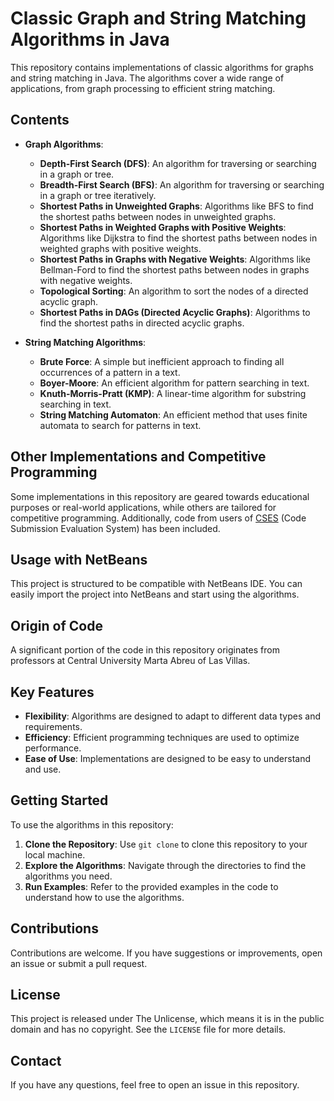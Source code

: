 # Classic Graph and String Matching Algorithms in Java

This repository contains implementations of classic algorithms for graphs and string matching in Java. The algorithms cover a wide range of applications, from graph processing to efficient string matching.

## Contents

- **Graph Algorithms**:
  - **Depth-First Search (DFS)**: An algorithm for traversing or searching in a graph or tree.
  - **Breadth-First Search (BFS)**: An algorithm for traversing or searching in a graph or tree iteratively.
  - **Shortest Paths in Unweighted Graphs**: Algorithms like BFS to find the shortest paths between nodes in unweighted graphs.
  - **Shortest Paths in Weighted Graphs with Positive Weights**: Algorithms like Dijkstra to find the shortest paths between nodes in weighted graphs with positive weights.
  - **Shortest Paths in Graphs with Negative Weights**: Algorithms like Bellman-Ford to find the shortest paths between nodes in graphs with negative weights.
  - **Topological Sorting**: An algorithm to sort the nodes of a directed acyclic graph.
  - **Shortest Paths in DAGs (Directed Acyclic Graphs)**: Algorithms to find the shortest paths in directed acyclic graphs.

- **String Matching Algorithms**:
  - **Brute Force**: A simple but inefficient approach to finding all occurrences of a pattern in a text.
  - **Boyer-Moore**: An efficient algorithm for pattern searching in text.
  - **Knuth-Morris-Pratt (KMP)**: A linear-time algorithm for substring searching in text.
  - **String Matching Automaton**: An efficient method that uses finite automata to search for patterns in text.

## Other Implementations and Competitive Programming

Some implementations in this repository are geared towards educational purposes or real-world applications, while others are tailored for competitive programming. Additionally, code from users of [CSES](https://cses.fi/) (Code Submission Evaluation System) has been included.

## Usage with NetBeans

This project is structured to be compatible with NetBeans IDE. You can easily import the project into NetBeans and start using the algorithms.

## Origin of Code

A significant portion of the code in this repository originates from professors at Central University Marta Abreu of Las Villas.

## Key Features

- **Flexibility**: Algorithms are designed to adapt to different data types and requirements.
- **Efficiency**: Efficient programming techniques are used to optimize performance.
- **Ease of Use**: Implementations are designed to be easy to understand and use.

## Getting Started

To use the algorithms in this repository:

1. **Clone the Repository**: Use `git clone` to clone this repository to your local machine.
2. **Explore the Algorithms**: Navigate through the directories to find the algorithms you need.
3. **Run Examples**: Refer to the provided examples in the code to understand how to use the algorithms.

## Contributions

Contributions are welcome. If you have suggestions or improvements, open an issue or submit a pull request.

## License

This project is released under The Unlicense, which means it is in the public domain and has no copyright. See the `LICENSE` file for more details.

## Contact

If you have any questions, feel free to open an issue in this repository.
